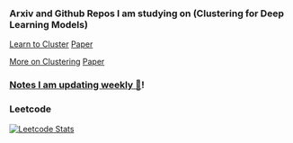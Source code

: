 ### Arxiv and Github Repos I am studying on (Clustering for Deep Learning Models) 
[Learn to Cluster](https://github.com/yl-1993/learn-to-cluster)
[Paper](https://arxiv.org/abs/1904.02749) 

[More on Clustering](https://github.com/XiaohangZhan/cdp/)
[Paper](https://arxiv.org/abs/1809.01407)

### [Notes I am updating weekly 📔](https://minhnle.com/docs/Overview1)! 


### Leetcode
[![Leetcode Stats](https://leetcard.jacoblin.cool/omegamesh)](https://leetcode.com/omegamesh)
<!--
**cholocate/cholocate** is a ✨ _special_ ✨ repository because its `README.md` (this file) appears on your GitHub profile.

Here are some ideas to get you started:

- 🔭 I’m currently working on ...
- 🌱 I’m currently learning ...
- 👯 I’m looking to collaborate on ...
- 🤔 I’m looking for help with ...
- 💬 Ask me about ...
- 📫 How to reach me: ...
- 😄 Pronouns: ...
- ⚡ Fun fact: ...
-->
